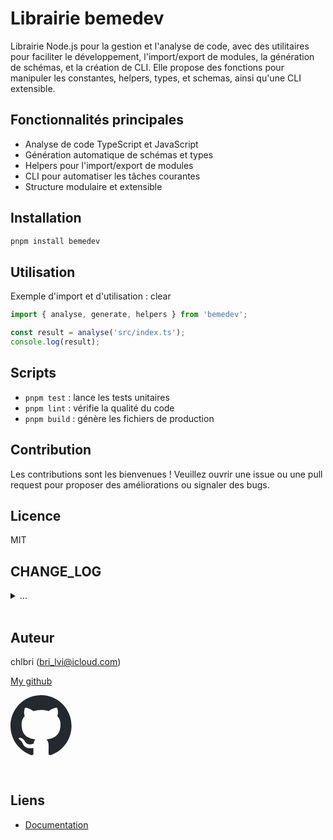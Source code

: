 # Librairie bemedev

Librairie Node.js pour la gestion et l'analyse de code, avec des
utilitaires pour faciliter le développement, l'import/export de modules, la
génération de schémas, et la création de CLI. Elle propose des fonctions
pour manipuler les constantes, helpers, types, et schemas, ainsi qu'une CLI
extensible.

## Fonctionnalités principales

- Analyse de code TypeScript et JavaScript
- Génération automatique de schémas et types
- Helpers pour l'import/export de modules
- CLI pour automatiser les tâches courantes
- Structure modulaire et extensible

## Installation

```bash
pnpm install bemedev
```

## Utilisation

Exemple d'import et d'utilisation : clear

```ts
import { analyse, generate, helpers } from 'bemedev';

const result = analyse('src/index.ts');
console.log(result);
```

## Scripts

- `pnpm test` : lance les tests unitaires
- `pnpm lint` : vérifie la qualité du code
- `pnpm build` : génère les fichiers de production

## Contribution

Les contributions sont les bienvenues ! Veuillez ouvrir une issue ou une
pull request pour proposer des améliorations ou signaler des bugs.

## Licence

MIT

## CHANGE_LOG

<details>

<summary>
...
</summary>

### Version [0.0.1] --> _date & hour_

- ✨ Première version de la bibliothèque

</details>

<br/>

## Auteur

chlbri (bri_lvi@icloud.com)

[My github](https://github.com/chlbri?tab=repositories)

[<svg width="98" height="96" xmlns="http://www.w3.org/2000/svg"><path fill-rule="evenodd" clip-rule="evenodd" d="M48.854 0C21.839 0 0 22 0 49.217c0 21.756 13.993 40.172 33.405 46.69 2.427.49 3.316-1.059 3.316-2.362 0-1.141-.08-5.052-.08-9.127-13.59 2.934-16.42-5.867-16.42-5.867-2.184-5.704-5.42-7.17-5.42-7.17-4.448-3.015.324-3.015.324-3.015 4.934.326 7.523 5.052 7.523 5.052 4.367 7.496 11.404 5.378 14.235 4.074.404-3.178 1.699-5.378 3.074-6.6-10.839-1.141-22.243-5.378-22.243-24.283 0-5.378 1.94-9.778 5.014-13.2-.485-1.222-2.184-6.275.486-13.038 0 0 4.125-1.304 13.426 5.052a46.97 46.97 0 0 1 12.214-1.63c4.125 0 8.33.571 12.213 1.63 9.302-6.356 13.427-5.052 13.427-5.052 2.67 6.763.97 11.816.485 13.038 3.155 3.422 5.015 7.822 5.015 13.2 0 18.905-11.404 23.06-22.324 24.283 1.78 1.548 3.316 4.481 3.316 9.126 0 6.6-.08 11.897-.08 13.526 0 1.304.89 2.853 3.316 2.364 19.412-6.52 33.405-24.935 33.405-46.691C97.707 22 75.788 0 48.854 0z" fill="#24292f"/></svg>](https://github.com/chlbri?tab=repositories)

<br/>

## Liens

- [Documentation](https://github.com/chlbri/new-package)
